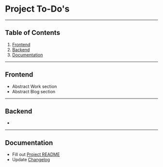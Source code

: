 # Project To-Do's

---

## Table of Contents

1. [Frontend](#frontend)
2. [Backend](#backend)
3. [Documentation](#documentation)

---

## <a name="frontend"></a> Frontend
* Abstract Work section
* Abstract Blog section

---

## <a name="backend"></a> Backend

*

---

## <a name="documentation"></a> Documentation

* Fill out [Project README](./README.md)
* Update [Changelog](./docs/upgrade_log.md)